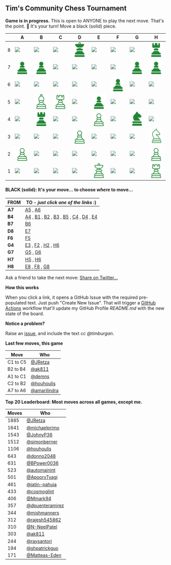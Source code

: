 
## Tim's Community Chess Tournament

**Game is in progress.** This is open to ANYONE to play the next move. That's the point. :wave:  It's your turn! Move a black (solid) piece.

|   | A | B | C | D | E | F | G | H |
| - | - | - | - | - | - | - | - | - |
| 8 | ![](https://raw.githubusercontent.com/timburgan/timburgan/master/chess_images/blank.png) | ![](https://raw.githubusercontent.com/timburgan/timburgan/master/chess_images/blank.png) | ![](https://raw.githubusercontent.com/timburgan/timburgan/master/chess_images/blank.png) | ![](https://raw.githubusercontent.com/timburgan/timburgan/master/chess_images/k.png) | ![](https://raw.githubusercontent.com/timburgan/timburgan/master/chess_images/blank.png) | ![](https://raw.githubusercontent.com/timburgan/timburgan/master/chess_images/blank.png) | ![](https://raw.githubusercontent.com/timburgan/timburgan/master/chess_images/blank.png) | ![](https://raw.githubusercontent.com/timburgan/timburgan/master/chess_images/r.png) |
| 7 | ![](https://raw.githubusercontent.com/timburgan/timburgan/master/chess_images/p.png) | ![](https://raw.githubusercontent.com/timburgan/timburgan/master/chess_images/p.png) | ![](https://raw.githubusercontent.com/timburgan/timburgan/master/chess_images/blank.png) | ![](https://raw.githubusercontent.com/timburgan/timburgan/master/chess_images/blank.png) | ![](https://raw.githubusercontent.com/timburgan/timburgan/master/chess_images/blank.png) | ![](https://raw.githubusercontent.com/timburgan/timburgan/master/chess_images/blank.png) | ![](https://raw.githubusercontent.com/timburgan/timburgan/master/chess_images/p.png) | ![](https://raw.githubusercontent.com/timburgan/timburgan/master/chess_images/p.png) |
| 6 | ![](https://raw.githubusercontent.com/timburgan/timburgan/master/chess_images/blank.png) | ![](https://raw.githubusercontent.com/timburgan/timburgan/master/chess_images/blank.png) | ![](https://raw.githubusercontent.com/timburgan/timburgan/master/chess_images/blank.png) | ![](https://raw.githubusercontent.com/timburgan/timburgan/master/chess_images/blank.png) | ![](https://raw.githubusercontent.com/timburgan/timburgan/master/chess_images/blank.png) | ![](https://raw.githubusercontent.com/timburgan/timburgan/master/chess_images/p.png) | ![](https://raw.githubusercontent.com/timburgan/timburgan/master/chess_images/blank.png) | ![](https://raw.githubusercontent.com/timburgan/timburgan/master/chess_images/blank.png) |
| 5 | ![](https://raw.githubusercontent.com/timburgan/timburgan/master/chess_images/blank.png) | ![](https://raw.githubusercontent.com/timburgan/timburgan/master/chess_images/B.png) | ![](https://raw.githubusercontent.com/timburgan/timburgan/master/chess_images/R.png) | ![](https://raw.githubusercontent.com/timburgan/timburgan/master/chess_images/blank.png) | ![](https://raw.githubusercontent.com/timburgan/timburgan/master/chess_images/p.png) | ![](https://raw.githubusercontent.com/timburgan/timburgan/master/chess_images/blank.png) | ![](https://raw.githubusercontent.com/timburgan/timburgan/master/chess_images/blank.png) | ![](https://raw.githubusercontent.com/timburgan/timburgan/master/chess_images/blank.png) |
| 4 | ![](https://raw.githubusercontent.com/timburgan/timburgan/master/chess_images/blank.png) | ![](https://raw.githubusercontent.com/timburgan/timburgan/master/chess_images/r.png) | ![](https://raw.githubusercontent.com/timburgan/timburgan/master/chess_images/blank.png) | ![](https://raw.githubusercontent.com/timburgan/timburgan/master/chess_images/blank.png) | ![](https://raw.githubusercontent.com/timburgan/timburgan/master/chess_images/P.png) | ![](https://raw.githubusercontent.com/timburgan/timburgan/master/chess_images/blank.png) | ![](https://raw.githubusercontent.com/timburgan/timburgan/master/chess_images/n.png) | ![](https://raw.githubusercontent.com/timburgan/timburgan/master/chess_images/blank.png) |
| 3 | ![](https://raw.githubusercontent.com/timburgan/timburgan/master/chess_images/blank.png) | ![](https://raw.githubusercontent.com/timburgan/timburgan/master/chess_images/blank.png) | ![](https://raw.githubusercontent.com/timburgan/timburgan/master/chess_images/blank.png) | ![](https://raw.githubusercontent.com/timburgan/timburgan/master/chess_images/P.png) | ![](https://raw.githubusercontent.com/timburgan/timburgan/master/chess_images/blank.png) | ![](https://raw.githubusercontent.com/timburgan/timburgan/master/chess_images/blank.png) | ![](https://raw.githubusercontent.com/timburgan/timburgan/master/chess_images/blank.png) | ![](https://raw.githubusercontent.com/timburgan/timburgan/master/chess_images/N.png) |
| 2 | ![](https://raw.githubusercontent.com/timburgan/timburgan/master/chess_images/P.png) | ![](https://raw.githubusercontent.com/timburgan/timburgan/master/chess_images/blank.png) | ![](https://raw.githubusercontent.com/timburgan/timburgan/master/chess_images/blank.png) | ![](https://raw.githubusercontent.com/timburgan/timburgan/master/chess_images/blank.png) | ![](https://raw.githubusercontent.com/timburgan/timburgan/master/chess_images/blank.png) | ![](https://raw.githubusercontent.com/timburgan/timburgan/master/chess_images/blank.png) | ![](https://raw.githubusercontent.com/timburgan/timburgan/master/chess_images/blank.png) | ![](https://raw.githubusercontent.com/timburgan/timburgan/master/chess_images/P.png) |
| 1 | ![](https://raw.githubusercontent.com/timburgan/timburgan/master/chess_images/blank.png) | ![](https://raw.githubusercontent.com/timburgan/timburgan/master/chess_images/blank.png) | ![](https://raw.githubusercontent.com/timburgan/timburgan/master/chess_images/blank.png) | ![](https://raw.githubusercontent.com/timburgan/timburgan/master/chess_images/blank.png) | ![](https://raw.githubusercontent.com/timburgan/timburgan/master/chess_images/K.png) | ![](https://raw.githubusercontent.com/timburgan/timburgan/master/chess_images/blank.png) | ![](https://raw.githubusercontent.com/timburgan/timburgan/master/chess_images/blank.png) | ![](https://raw.githubusercontent.com/timburgan/timburgan/master/chess_images/R.png) |

#### **BLACK (solid):** It's your move... to choose _where_ to move...

| FROM | TO - _just click one of the links_ :) |
| ---- | -- |
| **A7** | [A5](https://github.com/timburgan/timburgan/issues/new?title=chess%7Cmove%7Ca7a5%7C28792&body=Just+push+%27Submit+new+issue%27.+You+don%27t+need+to+do+anything+else.) , [A6](https://github.com/timburgan/timburgan/issues/new?title=chess%7Cmove%7Ca7a6%7C28792&body=Just+push+%27Submit+new+issue%27.+You+don%27t+need+to+do+anything+else.) |
| **B4** | [A4](https://github.com/timburgan/timburgan/issues/new?title=chess%7Cmove%7Cb4a4%7C28792&body=Just+push+%27Submit+new+issue%27.+You+don%27t+need+to+do+anything+else.) , [B1](https://github.com/timburgan/timburgan/issues/new?title=chess%7Cmove%7Cb4b1%7C28792&body=Just+push+%27Submit+new+issue%27.+You+don%27t+need+to+do+anything+else.) , [B2](https://github.com/timburgan/timburgan/issues/new?title=chess%7Cmove%7Cb4b2%7C28792&body=Just+push+%27Submit+new+issue%27.+You+don%27t+need+to+do+anything+else.) , [B3](https://github.com/timburgan/timburgan/issues/new?title=chess%7Cmove%7Cb4b3%7C28792&body=Just+push+%27Submit+new+issue%27.+You+don%27t+need+to+do+anything+else.) , [B5](https://github.com/timburgan/timburgan/issues/new?title=chess%7Cmove%7Cb4b5%7C28792&body=Just+push+%27Submit+new+issue%27.+You+don%27t+need+to+do+anything+else.) , [C4](https://github.com/timburgan/timburgan/issues/new?title=chess%7Cmove%7Cb4c4%7C28792&body=Just+push+%27Submit+new+issue%27.+You+don%27t+need+to+do+anything+else.) , [D4](https://github.com/timburgan/timburgan/issues/new?title=chess%7Cmove%7Cb4d4%7C28792&body=Just+push+%27Submit+new+issue%27.+You+don%27t+need+to+do+anything+else.) , [E4](https://github.com/timburgan/timburgan/issues/new?title=chess%7Cmove%7Cb4e4%7C28792&body=Just+push+%27Submit+new+issue%27.+You+don%27t+need+to+do+anything+else.) |
| **B7** | [B6](https://github.com/timburgan/timburgan/issues/new?title=chess%7Cmove%7Cb7b6%7C28792&body=Just+push+%27Submit+new+issue%27.+You+don%27t+need+to+do+anything+else.) |
| **D8** | [E7](https://github.com/timburgan/timburgan/issues/new?title=chess%7Cmove%7Cd8e7%7C28792&body=Just+push+%27Submit+new+issue%27.+You+don%27t+need+to+do+anything+else.) |
| **F6** | [F5](https://github.com/timburgan/timburgan/issues/new?title=chess%7Cmove%7Cf6f5%7C28792&body=Just+push+%27Submit+new+issue%27.+You+don%27t+need+to+do+anything+else.) |
| **G4** | [E3](https://github.com/timburgan/timburgan/issues/new?title=chess%7Cmove%7Cg4e3%7C28792&body=Just+push+%27Submit+new+issue%27.+You+don%27t+need+to+do+anything+else.) , [F2](https://github.com/timburgan/timburgan/issues/new?title=chess%7Cmove%7Cg4f2%7C28792&body=Just+push+%27Submit+new+issue%27.+You+don%27t+need+to+do+anything+else.) , [H2](https://github.com/timburgan/timburgan/issues/new?title=chess%7Cmove%7Cg4h2%7C28792&body=Just+push+%27Submit+new+issue%27.+You+don%27t+need+to+do+anything+else.) , [H6](https://github.com/timburgan/timburgan/issues/new?title=chess%7Cmove%7Cg4h6%7C28792&body=Just+push+%27Submit+new+issue%27.+You+don%27t+need+to+do+anything+else.) |
| **G7** | [G5](https://github.com/timburgan/timburgan/issues/new?title=chess%7Cmove%7Cg7g5%7C28792&body=Just+push+%27Submit+new+issue%27.+You+don%27t+need+to+do+anything+else.) , [G6](https://github.com/timburgan/timburgan/issues/new?title=chess%7Cmove%7Cg7g6%7C28792&body=Just+push+%27Submit+new+issue%27.+You+don%27t+need+to+do+anything+else.) |
| **H7** | [H5](https://github.com/timburgan/timburgan/issues/new?title=chess%7Cmove%7Ch7h5%7C28792&body=Just+push+%27Submit+new+issue%27.+You+don%27t+need+to+do+anything+else.) , [H6](https://github.com/timburgan/timburgan/issues/new?title=chess%7Cmove%7Ch7h6%7C28792&body=Just+push+%27Submit+new+issue%27.+You+don%27t+need+to+do+anything+else.) |
| **H8** | [E8](https://github.com/timburgan/timburgan/issues/new?title=chess%7Cmove%7Ch8e8%7C28792&body=Just+push+%27Submit+new+issue%27.+You+don%27t+need+to+do+anything+else.) , [F8](https://github.com/timburgan/timburgan/issues/new?title=chess%7Cmove%7Ch8f8%7C28792&body=Just+push+%27Submit+new+issue%27.+You+don%27t+need+to+do+anything+else.) , [G8](https://github.com/timburgan/timburgan/issues/new?title=chess%7Cmove%7Ch8g8%7C28792&body=Just+push+%27Submit+new+issue%27.+You+don%27t+need+to+do+anything+else.) |

Ask a friend to take the next move: [Share on Twitter...](https://twitter.com/share?text=I'm+playing+chess+on+a+GitHub+Profile+Readme!+Can+you+please+take+the+next+move+at+https://github.com/timburgan)

**How this works**

When you click a link, it opens a GitHub Issue with the required pre-populated text. Just push "Create New Issue". That will trigger a [GitHub Actions](https://github.blog/2020-07-03-github-action-hero-casey-lee/#getting-started-with-github-actions) workflow that'll update my GitHub Profile _README.md_ with the new state of the board.

**Notice a problem?**

Raise an [issue](https://github.com/timburgan/timburgan/issues), and include the text _cc @timburgan_.

**Last few moves, this game**

| Move  | Who |
| ----- | --- |
| C1 to C5 | [@JRetza](https://github.com/JRetza) |
| B2 to B4 | [@ak811](https://github.com/ak811) |
| A1 to C1 | [@demns](https://github.com/demns) |
| C2 to B2 | [@houhoulis](https://github.com/houhoulis) |
| A7 to A6 | [@amarilindra](https://github.com/amarilindra) |

**Top 20 Leaderboard: Most moves across all games, except me.**

| Moves | Who |
| ----- | --- |
| 1885 | [@JRetza](https://github.com/JRetza) |
| 1641 | [@michaelprimo](https://github.com/michaelprimo) |
| 1543 | [@JohnyP36](https://github.com/JohnyP36) |
| 1512 | [@simonberner](https://github.com/simonberner) |
| 1106 | [@houhoulis](https://github.com/houhoulis) |
| 643 | [@donno2048](https://github.com/donno2048) |
| 631 | [@BPower0036](https://github.com/BPower0036) |
| 523 | [@automainint](https://github.com/automainint) |
| 501 | [@ApoorvTyagi](https://github.com/ApoorvTyagi) |
| 461 | [@jatin-pahuja](https://github.com/jatin-pahuja) |
| 433 | [@cosmoglint](https://github.com/cosmoglint) |
| 406 | [@Mmark94](https://github.com/Mmark94) |
| 357 | [@dpuenteramirez](https://github.com/dpuenteramirez) |
| 344 | [@mishmanners](https://github.com/mishmanners) |
| 312 | [@rajesh545862](https://github.com/rajesh545862) |
| 310 | [@N-NeelPatel](https://github.com/N-NeelPatel) |
| 303 | [@ak811](https://github.com/ak811) |
| 244 | [@raysantori](https://github.com/raysantori) |
| 194 | [@shpatrickguo](https://github.com/shpatrickguo) |
| 171 | [@Matteas-Eden](https://github.com/Matteas-Eden) |
